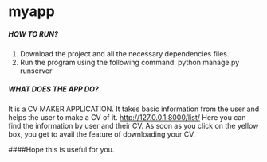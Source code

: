 # myapp
##### HOW TO RUN?
1) Download the project and all the necessary dependencies files.
2) Run the program using the following command: 
   python manage.py runserver

##### WHAT DOES THE APP DO?
It is a CV MAKER APPLICATION.
It takes basic information from the user and helps the user to make a CV of it.
http://127.0.0.1:8000/list/ Here you can find the information by user and their CV. 
As soon as you click on the yellow box, you get to avail the feature of downloading your CV.


####Hope this is useful for you.
